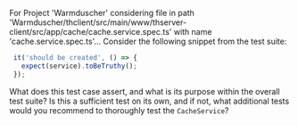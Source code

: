 For Project 'Warmduscher' considering file in path 'Warmduscher/thclient/src/main/www/thserver-client/src/app/cache/cache.service.spec.ts' with name 'cache.service.spec.ts'... 
Consider the following snippet from the test suite: 
```typescript
 it('should be created', () => {
   expect(service).toBeTruthy();
 });
```
What does this test case assert, and what is its purpose within the overall test suite? Is this a sufficient test on its own, and if not, what additional tests would you recommend to thoroughly test the `CacheService`?